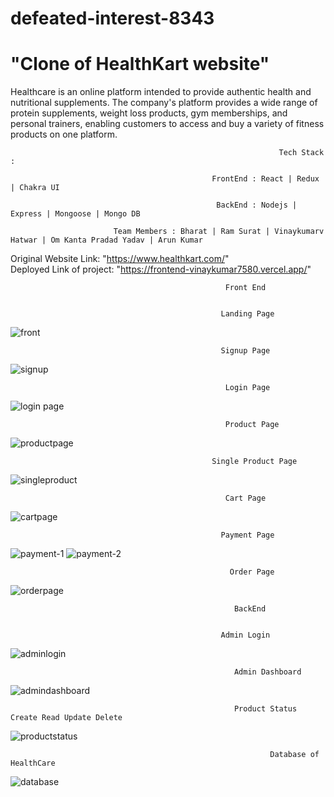 # defeated-interest-8343
# "Clone of HealthKart website"
Healthcare is an online platform intended to provide authentic health and nutritional supplements. The company's platform provides a wide range of protein supplements, weight loss products, gym memberships, and personal trainers, enabling customers to access and buy a variety of fitness products on one platform.

                                                                Tech Stack : 

                                                 FrontEnd : React | Redux | Chakra UI
                                      
                                                  BackEnd : Nodejs | Express | Mongoose | Mongo DB
                                                  
                           Team Members : Bharat | Ram Surat | Vinaykumarv Hatwar | Om Kanta Pradad Yadav | Arun Kumar
                           

Original Website Link: "https://www.healthkart.com/"
</br>
Deployed Link of project: "https://frontend-vinaykumar7580.vercel.app/"
                                            
                           
                                                        
                                                    Front End     

                                                    
                                                   Landing Page
                                     
![front](https://github.com/bharat24862486/defeated-interest-8343/assets/102684173/58b58b0a-485f-4411-9218-8ef0fd72d27c)


                                                   Signup Page
                                                   
![signup](https://github.com/bharat24862486/defeated-interest-8343/assets/102684173/ed790a01-ea2d-453a-84b7-69e115efe4ef)


                                                    Login Page
                                                    
 ![login page](https://github.com/bharat24862486/defeated-interest-8343/assets/102684173/40eb67e0-1aea-49d3-9a8c-9edb4f41c4cb)
                                                   
                                                   
                                                    Product Page
                                                    
![productpage](https://github.com/bharat24862486/defeated-interest-8343/assets/102684173/b5e0d8e0-2632-4f7b-8e5d-a66f0dafd365)

                                                 Single Product Page
                                                 
![singleproduct](https://github.com/bharat24862486/defeated-interest-8343/assets/102684173/b9fa0c36-9526-4d50-a05d-8831795113e6)
                                                 
                                                    Cart Page
                                                    
![cartpage](https://github.com/bharat24862486/defeated-interest-8343/assets/102684173/61da7327-ed0c-46f7-a458-80fec90102a8)


                                                   Payment Page
                                                   
![payment-1](https://github.com/bharat24862486/defeated-interest-8343/assets/102684173/5d8a8e71-018f-4dfa-b056-92235dd007c2)
![payment-2](https://github.com/bharat24862486/defeated-interest-8343/assets/102684173/b3ed4a47-5396-4b99-941d-60753d89fb6e)


                                                     Order Page
                                                     
![orderpage](https://github.com/bharat24862486/defeated-interest-8343/assets/102684173/d391a00b-fbb9-44f5-97f6-3aeeb80808cd)
                                                     

                                                      BackEnd
                                                      
                                                      
                                                   Admin Login
                                                   
![adminlogin](https://github.com/bharat24862486/defeated-interest-8343/assets/102684173/dbd6242f-bab8-45b8-818f-14dffac5713e)


                                                      Admin Dashboard
                                                      
 ![admindashboard](https://github.com/bharat24862486/defeated-interest-8343/assets/102684173/9c9e7056-4fa1-4672-bb04-96ad7c2d5638)
 
                                                      Product Status Create Read Update Delete
                                                      
                                                      
![productstatus](https://github.com/bharat24862486/defeated-interest-8343/assets/102684173/049e2ca9-ee70-49cd-a639-e7d321a361e7)


                                                              Database of HealthCare
                                                              
![database](https://github.com/bharat24862486/defeated-interest-8343/assets/102684173/95dd79df-1011-4a49-bd22-6c6e68b432b8)

                                         
                                                      
                                                                                  







                                                   






                                                    
